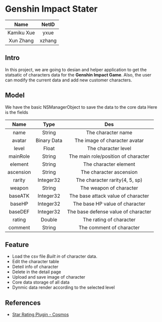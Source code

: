 # Genshin Impact Stater

|Name|NetID|
|:---:|:---:|
|Kamiku Xue|yxue|
|Xun Zhang|xzhang|

## Intro
In this project, we are going to desian and helper application to get the statsatic of characters data for the **Genshin Impact Game**. Also, the user can modify the current data and add new customer characters.

## Model
We have the basic NSManagerObject to save the data to the core data
Here is the fields

|Name|Type|Des|
|:----:|:----:|:----:|
|name|String|The character name|
|avatar|Binary Data|The image of character avatar|
|level|Float|The character level|
|mainRole|String|The main role/position of character|
|element|String|The character element|
|ascension|String|The character ascension|
|rarity|Integer32|The character rarity(4, 5, sp)|
|weapon|String|The weapon of character|
|baseATK|Integer32|The base attack value of character|
|baseHP|Integer32|The base HP value of character|
|baseDEF|Integer32|The base defense value of character|
|rating|Double|The rating of character|
|comment|String|The comment of character|

## Feature
- Load the csv file *Built in* of character data.
- Edit the character table
- Deteil info of character
- Delete in the detail page
- Upload and save image of character
- Core data storage of all data
- Dynmic data render according to the selected level

## References
- [Star Rating Plugin - Cosmos](https://github.com/evgenyneu/Cosmos#:~:text=This%20is%20a%20UI%20control,those%20inescapable%201%2Dstar%20reviews!)



